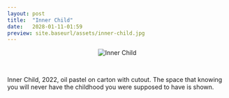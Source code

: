```yaml
---
layout: post
title:  "Inner Child"
date:   2028-01-11-01:59
preview: site.baseurl/assets/inner-child.jpg
---
```


<div style="text-align: center"><img src="{{site.baseurl}}/assets/inner-child.jpg" alt="Inner Child" class="center"/></div>

&nbsp;

Inner Child, 2022, oil pastel on carton with cutout.
The space that knowing you will never have the childhood you were supposed to have is shown.

&nbsp;